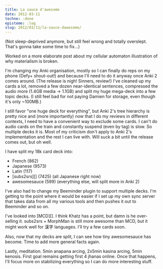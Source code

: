 ```yaml
---
title: La sauce d'awesome
date: 2012-03-11
techne: :done
episteme: :log
slug: 2012/03/11/la-sauce-dawesome/
---
```


(Not sleep-deprived anymore, but still feel wrong and totally overslept. That's gonna take some time to fix...)

Worked on a more elaborate post about my cellular automaton illustration of why materialism is broken.

I'm changing my Anki organisation, mostly so I can finally do reps on my phone (Defy+ shout-out!) and because I'll need to do it anyway once Anki 2 comes around. (The release is nigh! Sinners, review!) I've cleaned up my cards a lot, removed a few dozen near-identical sentences, compressed the audio more (1.4GB media -> 1.1GB) and split my huge mega-deck into a few topic decks. (I still feel bad for not paying Damien for storage, even though it's only ~100MB.)

I still favor "one huge deck for everything", but Anki 2's tree hierarchy is pretty nice and (more importantly) now that I do my reviews in different contexts, I need to have a convenient way to exclude some cards. I can't do audio cards on the train and constantly suspend (even by tag) is slow. So multiple decks it is. Most of my criticism don't apply to Anki 2's implementation and the rest I can live with. Will suck a bit until the release comes out, but oh well.

I have split my 18k card deck into:

- French (862)
- Japanese (9573)
- Latin (117)
- [subs2srs][] (7425) (all Japanese right now)
- awesomesauce (599) (everything else, will split more in Anki 2)

I've also had to change my Beeminder plugin to support multiple decks. I'm getting to the point where it would be easier if I set up my own sync server that takes data from all my various tools and then pushes it out to Beeminder and so on.

I've looked into [MCD][]. I think Khatz has a point, but damn is he over-selling it. subs2srs + MorphMan is still more awesome than MCD, but it might work well for 漢字 languages. I'll try a few cards soon. 

Also, now that my decks are split, I can see how tiny awesomesauce has become. Time to add more general facts again.

Lastly, meditation. 5min anapana arcing, 2x5min kasina arcing, 5min kenosis. First goal remains getting first 4 jhanas online. Once that happens, I'll focus more on stabilizing everything so I can do more interesting stuff.
